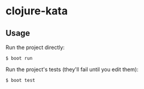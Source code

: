 # clojure-kata

## Usage

Run the project directly:

    $ boot run

Run the project's tests (they'll fail until you edit them):

    $ boot test
